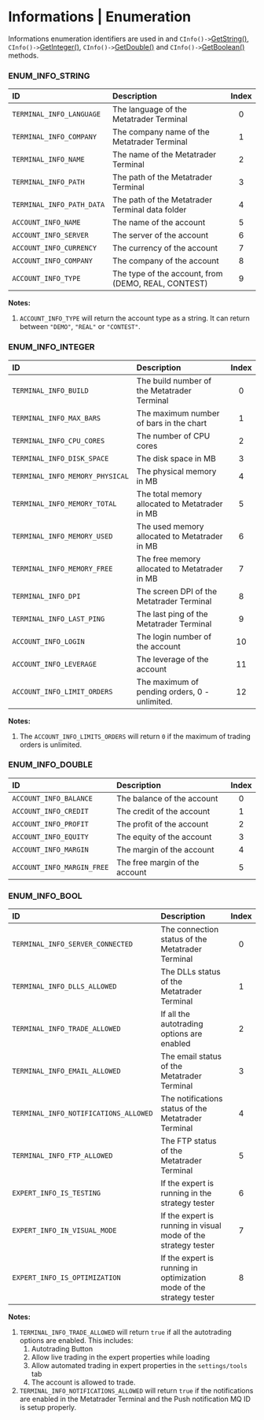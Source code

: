 # Informations | Enumeration
Informations enumeration identifiers are used in and `CInfo()->`[GetString()](../modules/main/info-getString.md), `CInfo()->`[GetInteger()](../modules/main/info-getInteger.md), `CInfo()->`[GetDouble()](../modules/main/info-getDouble.md) and `CInfo()->`[GetBoolean()](../modules/main/info-getBoolean.md) methods.

### ENUM_INFO_STRING
| ID                        | Description                                         | Index |
| :------------------------ | :-------------------------------------------------- | :---: |
| `TERMINAL_INFO_LANGUAGE`  | The language of the Metatrader Terminal             |   0   |
| `TERMINAL_INFO_COMPANY`   | The company name of the Metatrader Terminal         |   1   |
| `TERMINAL_INFO_NAME`      | The name of the Metatrader Terminal                 |   2   |
| `TERMINAL_INFO_PATH`      | The path of the Metatrader Terminal                 |   3   |
| `TERMINAL_INFO_PATH_DATA` | The path of the Metatrader Terminal data folder     |   4   |
| `ACCOUNT_INFO_NAME`       | The name of the account                             |   5   |
| `ACCOUNT_INFO_SERVER`     | The server of the account                           |   6   |
| `ACCOUNT_INFO_CURRENCY`   | The currency of the account                         |   7   |
| `ACCOUNT_INFO_COMPANY`    | The company of the account                          |   8   |
| `ACCOUNT_INFO_TYPE`       | The type of the account, from (DEMO, REAL, CONTEST) |   9   |

**Notes:**<br>
1. `ACCOUNT_INFO_TYPE` will return the account type as a string. It can return between `"DEMO"`, `"REAL"` or `"CONTEST"`.<br>

### ENUM_INFO_INTEGER
| ID                              | Description                                    | Index |
| :------------------------------ | :--------------------------------------------- | :---: |
| `TERMINAL_INFO_BUILD`           | The build number of the Metatrader Terminal    |   0   |
| `TERMINAL_INFO_MAX_BARS`        | The maximum number of bars in the chart        |   1   |
| `TERMINAL_INFO_CPU_CORES`       | The number of CPU cores                        |   2   |
| `TERMINAL_INFO_DISK_SPACE`      | The disk space in MB                           |   3   |
| `TERMINAL_INFO_MEMORY_PHYSICAL` | The physical memory in MB                      |   4   |
| `TERMINAL_INFO_MEMORY_TOTAL`    | The total memory allocated to Metatrader in MB |   5   |
| `TERMINAL_INFO_MEMORY_USED`     | The used memory allocated to Metatrader in MB  |   6   |
| `TERMINAL_INFO_MEMORY_FREE`     | The free memory allocated to Metatrader in MB  |   7   |
| `TERMINAL_INFO_DPI`             | The screen DPI of the Metatrader Terminal      |   8   |
| `TERMINAL_INFO_LAST_PING`       | The last ping of the Metatrader Terminal       |   9   |
| `ACCOUNT_INFO_LOGIN`            | The login number of the account                |  10   |
| `ACCOUNT_INFO_LEVERAGE`         | The leverage of the account                    |  11   |
| `ACCOUNT_INFO_LIMIT_ORDERS`     | The maximum of pending orders, 0 - unlimited.  |  12   |

**Notes:**<br>
1. The `ACCOUNT_INFO_LIMITS_ORDERS` will return `0` if the maximum of trading orders is unlimited.<br>

### ENUM_INFO_DOUBLE
| ID                         | Description                    | Index |
| :------------------------- | :----------------------------- | :---: |
| `ACCOUNT_INFO_BALANCE`     | The balance of the account     |   0   |
| `ACCOUNT_INFO_CREDIT`      | The credit of the account      |   1   |
| `ACCOUNT_INFO_PROFIT`      | The profit of the account      |   2   |
| `ACCOUNT_INFO_EQUITY`      | The equity of the account      |   3   |
| `ACCOUNT_INFO_MARGIN`      | The margin of the account      |   4   |
| `ACCOUNT_INFO_MARGIN_FREE` | The free margin of the account |   5   |

### ENUM_INFO_BOOL
| ID                                    | Description                                                          | Index |
| :------------------------------------ | :------------------------------------------------------------------- | :---: |
| `TERMINAL_INFO_SERVER_CONNECTED`      | The connection status of the Metatrader Terminal                     |   0   |
| `TERMINAL_INFO_DLLS_ALLOWED`          | The DLLs status of the Metatrader Terminal                           |   1   |
| `TERMINAL_INFO_TRADE_ALLOWED`         | If all the autotrading options are enabled                           |   2   |
| `TERMINAL_INFO_EMAIL_ALLOWED`         | The email status of the Metatrader Terminal                          |   3   |
| `TERMINAL_INFO_NOTIFICATIONS_ALLOWED` | The notifications status of the Metatrader Terminal                  |   4   |
| `TERMINAL_INFO_FTP_ALLOWED`           | The FTP status of the Metatrader Terminal                            |   5   |
| `EXPERT_INFO_IS_TESTING`              | If the expert is running in the strategy tester                      |   6   |
| `EXPERT_INFO_IN_VISUAL_MODE`          | If the expert is running in visual mode of the strategy tester       |   7   |
| `EXPERT_INFO_IS_OPTIMIZATION`         | If the expert is running in optimization mode of the strategy tester |   8   |

**Notes:**<br>
1. `TERMINAL_INFO_TRADE_ALLOWED` will return `true` if all the autotrading options are enabled. This includes:
   1. Autotrading Button
   2. Allow live trading in the expert properties while loading
   3. Allow automated trading in expert properties in the `settings/tools` tab
   4. The account is allowed to trade.<br>
2. `TERMINAL_INFO_NOTIFICATIONS_ALLOWED` will return `true` if the notifications are enabled in the Metatrader Terminal and the Push notification MQ ID is setup properly.<br>
